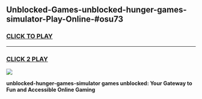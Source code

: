 
## Unblocked-Games-unblocked-hunger-games-simulator-Play-Online-#osu73
<h3>
<a href="https://premium.freeplayer.one?title=unblocked-hunger-games-simulator&ref=27F">CLICK TO PLAY</a></h3>
<hr>

<h3>
<a href="https://premium.freeplayer.one?title=unblocked-hunger-games-simulator&ref=27F">CLICK 2 PLAY</a>
  
</h3>

<a href="https://premium.freeplayer.one?title=unblocked-hunger-games-simulator&ref=27F"><img src="https://clearcache.store/games.png"></a>


**unblocked-hunger-games-simulator games unblocked: Your Gateway to Fun and Accessible Online Gaming**

